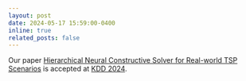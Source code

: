 ```yaml
---
layout: post
date: 2024-05-17 15:59:00-0400
inline: true
related_posts: false
---
```


Our paper <a href="">Hierarchical Neural Constructive Solver for Real-world TSP Scenarios</a> is accepted at <a href="https://kdd2024.kdd.org">KDD 2024</a>.
